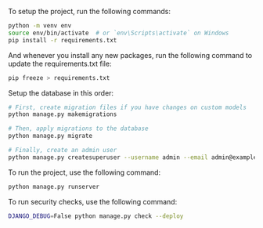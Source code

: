 To setup the project, run the following commands:

```bash
python -m venv env
source env/bin/activate  # or `env\Scripts\activate` on Windows
pip install -r requirements.txt
```

And whenever you install any new packages, run the following command to update the requirements.txt file:

```bash
pip freeze > requirements.txt
```

Setup the database in this order:

```bash
# First, create migration files if you have changes on custom models
python manage.py makemigrations

# Then, apply migrations to the database
python manage.py migrate

# Finally, create an admin user
python manage.py createsuperuser --username admin --email admin@example.com
```

To run the project, use the following command:

```bash
python manage.py runserver
```

To run security checks, use the following command:

```bash
DJANGO_DEBUG=False python manage.py check --deploy
```
